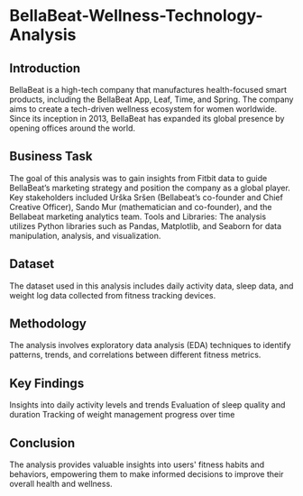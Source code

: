 # BellaBeat-Wellness-Technology-Analysis

## Introduction
BellaBeat is a high-tech company that manufactures health-focused smart products, including the BellaBeat App, Leaf, Time, and Spring. The company aims to create a tech-driven wellness ecosystem for women worldwide. Since its inception in 2013, BellaBeat has expanded its global presence by opening offices around the world.
## Business Task
The goal of this analysis was to gain insights from Fitbit data to guide BellaBeat’s marketing strategy and position the company as a global player. Key stakeholders included Urška Sršen (Bellabeat’s co-founder and Chief Creative Officer), Sando Mur (mathematician and co-founder), and the Bellabeat marketing analytics team.
Tools and Libraries:
The analysis utilizes Python libraries such as Pandas, Matplotlib, and Seaborn for data manipulation, analysis, and visualization.
## Dataset
The dataset used in this analysis includes daily activity data, sleep data, and weight log data collected from fitness tracking devices.
## Methodology
The analysis involves exploratory data analysis (EDA) techniques to identify patterns, trends, and correlations between different fitness metrics.
## Key Findings
Insights into daily activity levels and trends
Evaluation of sleep quality and duration
Tracking of weight management progress over time
## Conclusion
The analysis provides valuable insights into users' fitness habits and behaviors, empowering them to make informed decisions to improve their overall health and wellness.
